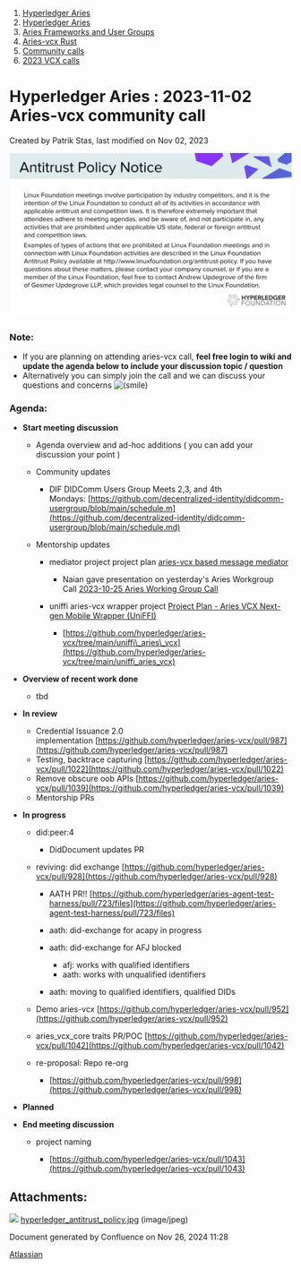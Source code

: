 1. [Hyperledger Aries](index.html)
2. [Hyperledger Aries](Hyperledger-Aries_18481154.html)
3. [Aries Frameworks and User Groups](Aries-Frameworks-and-User-Groups_18481290.html)
4. [Aries-vcx Rust](Aries-vcx-Rust_18499431.html)
5. [Community calls](Community-calls_18499459.html)
6. [2023 VCX calls](2023-VCX-calls_18517247.html)

# Hyperledger Aries : 2023-11-02 Aries-vcx community call

Created by Patrik Stas, last modified on Nov 02, 2023

![](attachments/18508673/18518878.jpg?height=250)

### **Note:**

- If you are planning on attending aries-vcx call, **feel free login to wiki and update the agenda below to include your discussion topic / question**
- Alternatively you can simply join the call and we can discuss your questions and concerns ![(smile)](images/icons/emoticons/smile.png)

### **Agenda:**

- **Start meeting discussion**
  
  - Agenda overview and ad-hoc additions ( you can add your discussion your point )
  - Community updates
    
    - DIF DIDComm Users Group Meets 2,3, and 4th Mondays: [https://github.com/decentralized-identity/didcomm-usergroup/blob/main/schedule.m](https://github.com/decentralized-identity/didcomm-usergroup/blob/main/schedule.md)
  - Mentorship updates
    
    - mediator project project plan [aries-vcx based message mediator](https://lf-hyperledger.atlassian.net/wiki/display/INTERN/aries-vcx+based+message+mediator) 
      
      - Naian gave presentation on yesterday's Aries Workgroup Call [2023-10-25 Aries Working Group Call](https://lf-hyperledger.atlassian.net/wiki/display/ARIES/2023-10-25+Aries+Working+Group+Call)
    - uniffi aries-vcx wrapper project [Project Plan - Aries VCX Next-gen Mobile Wrapper (UniFFI)](https://lf-hyperledger.atlassian.net/wiki/pages/viewpage.action?pageId=21960060)
      
      - [https://github.com/hyperledger/aries-vcx/tree/main/uniffi\_aries\_vcx](https://github.com/hyperledger/aries-vcx/tree/main/uniffi_aries_vcx)
- **Overview of recent work done**
  
  - tbd
- **In review**
  
  - Credential Issuance 2.0 implementation [https://github.com/hyperledger/aries-vcx/pull/987](https://github.com/hyperledger/aries-vcx/pull/987)
  - Testing, backtrace capturing [https://github.com/hyperledger/aries-vcx/pull/1022](https://github.com/hyperledger/aries-vcx/pull/1022)
  - Remove obscure oob APIs [https://github.com/hyperledger/aries-vcx/pull/1039](https://github.com/hyperledger/aries-vcx/pull/1039)
  - Mentorship PRs
- **In progress**
  
  - did:peer:4
    
    - DidDocument updates PR
  - reviving: did exchange [https://github.com/hyperledger/aries-vcx/pull/928](https://github.com/hyperledger/aries-vcx/pull/928)
    
    - AATH PR!! [https://github.com/hyperledger/aries-agent-test-harness/pull/723/files](https://github.com/hyperledger/aries-agent-test-harness/pull/723/files)
    - aath: did-exchange for acapy in progress
    - aath: did-exchange for AFJ blocked
      
      - afj: works with qualified identifiers
      - aath: works with unqualified identifiers
    - aath: moving to qualified identifiers, qualified DIDs
  - Demo aries-vcx [https://github.com/hyperledger/aries-vcx/pull/952](https://github.com/hyperledger/aries-vcx/pull/952)
  - aries\_vcx\_core traits PR/POC [https://github.com/hyperledger/aries-vcx/pull/1042](https://github.com/hyperledger/aries-vcx/pull/1042)
  - re-proposal: Repo re-org 
    
    - [https://github.com/hyperledger/aries-vcx/pull/998](https://github.com/hyperledger/aries-vcx/pull/998)
- **Planned**

<!--THE END-->

- **End meeting discussion**
  
  - project naming
    
    - [https://github.com/hyperledger/aries-vcx/pull/1043](https://github.com/hyperledger/aries-vcx/pull/1043)

## Attachments:

![](images/icons/bullet_blue.gif) [hyperledger\_antitrust\_policy.jpg](attachments/18508673/18518878.jpg) (image/jpeg)

Document generated by Confluence on Nov 26, 2024 11:28

[Atlassian](http://www.atlassian.com/)
